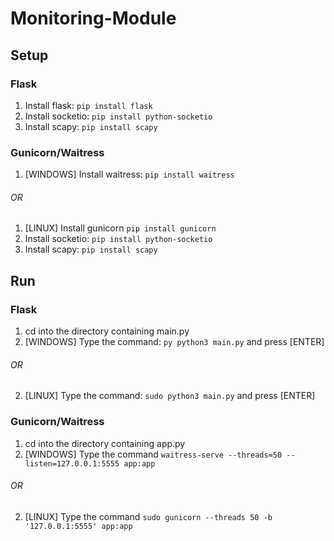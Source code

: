# Monitoring-Module
## Setup
### Flask
1. Install flask: ```pip install flask```
2. Install socketio: ```pip install python-socketio```
3. Install scapy: ```pip install scapy```

### Gunicorn/Waitress
1. [WINDOWS] Install waitress: ```pip install waitress```
###### OR
1. [LINUX] Install gunicorn ```pip install gunicorn```
2. Install socketio: ```pip install python-socketio```
3. Install scapy: ```pip install scapy```

## Run
### Flask
1. cd into the directory containing main.py 
2. [WINDOWS] Type the command: ```py python3 main.py``` and press [ENTER]
###### OR
2. [LINUX] Type the command: ```sudo python3 main.py``` and press [ENTER]

### Gunicorn/Waitress
1. cd into the directory containing app.py
2. [WINDOWS] Type the command ```waitress-serve --threads=50 --listen=127.0.0.1:5555 app:app```
###### OR
2. [LINUX] Type the command ```sudo gunicorn --threads 50 -b '127.0.0.1:5555' app:app```
